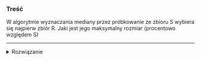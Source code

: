 ### Treść
W algorytmie wyznaczania mediany przez próbkowanie ze zbioru S wybiera się najpierw zbiór R. Jaki jest jego maksymalny rozmiar (procentowo względem S)

------
<details><summary>Rozwiązanie</summary>
<p>

